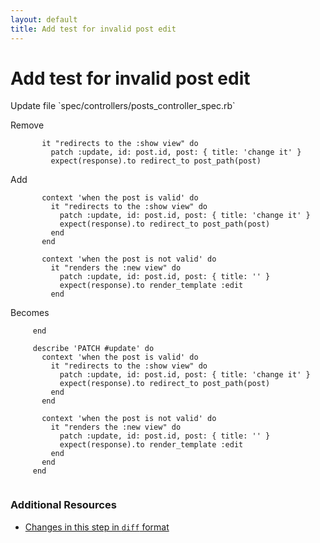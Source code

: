 ```yaml
---
layout: default
title: Add test for invalid post edit
---
```


<h1 id="main">Add test for invalid post edit</h1>
Update file `spec/controllers/posts_controller_spec.rb`

Remove
<pre><code>       it &quot;redirects to the :show view&quot; do
         patch :update, id: post.id, post: { title: &#39;change it&#39; }
         expect(response).to redirect_to post_path(post)</code></pre>


Add
<pre><code>       context &#39;when the post is valid&#39; do
         it &quot;redirects to the :show view&quot; do
           patch :update, id: post.id, post: { title: &#39;change it&#39; }
           expect(response).to redirect_to post_path(post)
         end
       end
&nbsp;
       context &#39;when the post is not valid&#39; do
         it &quot;renders the :new view&quot; do
           patch :update, id: post.id, post: { title: &#39;&#39; }
           expect(response).to render_template :edit
         end</code></pre>


Becomes
<pre><code>     end
&nbsp;
     describe &#39;PATCH #update&#39; do
       context &#39;when the post is valid&#39; do
         it &quot;redirects to the :show view&quot; do
           patch :update, id: post.id, post: { title: &#39;change it&#39; }
           expect(response).to redirect_to post_path(post)
         end
       end
&nbsp;
       context &#39;when the post is not valid&#39; do
         it &quot;renders the :new view&quot; do
           patch :update, id: post.id, post: { title: &#39;&#39; }
           expect(response).to render_template :edit
         end
       end
     end
&nbsp;
</code></pre>



### Additional Resources

* [Changes in this step in `diff` format](https://github.com/software-academy/rails_getting_started_bdd/commit/4d58a7286f3da595a52e6c495f503a2af3aa277a)

